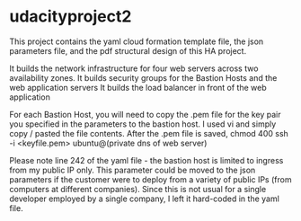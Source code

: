# udacityproject2
This project contains the yaml cloud formation template file, the json parameters file, and the pdf structural design of this HA project.

It builds the network infrastructure for four web servers across two availability zones.
It builds security groups for the Bastion Hosts and the web application servers
It builds the load balancer in front of the web application

For each Bastion Host, you will need to copy the .pem file for the key pair you specified in the parameters to the bastion host.  I used vi and simply copy / pasted the file contents.  After the .pem file is saved, chmod 400 <filename>
ssh -i <keyfile.pem> ubuntu@(private dns of web server)

Please note line 242 of the yaml file - the bastion host is limited to ingress from my public IP only.  This parameter could be moved to the json parameters if the customer were to deploy from a variety of public IPs (from computers at different companies).  Since this is not usual for a single developer employed by a single company, I left it hard-coded in the yaml file.

